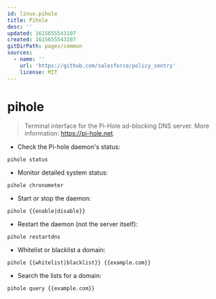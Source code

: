 ```yaml
---
id: linux.pihole
title: Pihole
desc: ''
updated: 1615655543107
created: 1615655543107
gitDirPath: pages/common
sources:
  - name: ''
    url: 'https://github.com/salesforce/policy_sentry'
    license: MIT
---
```

# pihole

> Terminal interface for the Pi-Hole ad-blocking DNS server.
> More information: <https://pi-hole.net>.

- Check the Pi-hole daemon's status:

`pihole status`

- Monitor detailed system status:

`pihole chronometer`

- Start or stop the daemon:

`pihole {{enable|disable}}`

- Restart the daemon (not the server itself):

`pihole restartdns`

- Whitelist or blacklist a domain:

`pihole {{whitelist|blacklist}} {{example.com}}`

- Search the lists for a domain:

`pihole query {{example.com}}`

